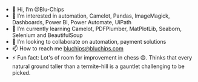 - 👋 Hi, I’m @Blu-Chips
- 👀 I’m interested in automation, Camelot, Pandas, ImageMagick, Dashboards, Power BI, Power Automate, UiPath
- 🌱 I’m currently learning Camelot, PDFPlumber, MatPlotLib, Seaborn, Selenium and BeautifulSoup
- 💞️ I’m looking to collaborate on automation, payment solutions
- 📫 How to reach me bluchips@bluchips.com
- ⚡ Fun fact: Lot's of room for improvement in chess 😄. Thinks that every natural ground taller than a termite-hill is a gauntlet challenging to be picked.

<!---
Blu-Chips/Blu-Chips is a ✨ special ✨ repository because its `README.md` (this file) appears on your GitHub profile.
You can click the Preview link to take a look at your changes.
--->

